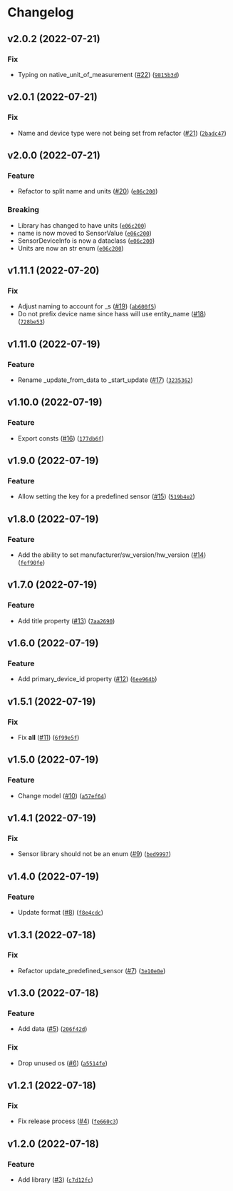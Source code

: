 # Changelog

<!--next-version-placeholder-->

## v2.0.2 (2022-07-21)
### Fix
* Typing on native_unit_of_measurement ([#22](https://github.com/Bluetooth-Devices/sensor-state-data/issues/22)) ([`9815b3d`](https://github.com/Bluetooth-Devices/sensor-state-data/commit/9815b3d679fb0f4416f4919c4246c45e7bed6806))

## v2.0.1 (2022-07-21)
### Fix
* Name and device type were not being set from refactor ([#21](https://github.com/Bluetooth-Devices/sensor-state-data/issues/21)) ([`2badc47`](https://github.com/Bluetooth-Devices/sensor-state-data/commit/2badc471e96493437f7eea3bc8629894edd79217))

## v2.0.0 (2022-07-21)
### Feature
* Refactor to split name and units ([#20](https://github.com/Bluetooth-Devices/sensor-state-data/issues/20)) ([`e06c200`](https://github.com/Bluetooth-Devices/sensor-state-data/commit/e06c20084ea106a2e9c6e506953c210bd90d0d10))

### Breaking
* Library has changed to have units ([`e06c200`](https://github.com/Bluetooth-Devices/sensor-state-data/commit/e06c20084ea106a2e9c6e506953c210bd90d0d10))
* name is now moved to SensorValue ([`e06c200`](https://github.com/Bluetooth-Devices/sensor-state-data/commit/e06c20084ea106a2e9c6e506953c210bd90d0d10))
* SensorDeviceInfo is now a dataclass ([`e06c200`](https://github.com/Bluetooth-Devices/sensor-state-data/commit/e06c20084ea106a2e9c6e506953c210bd90d0d10))
* Units are now an str enum ([`e06c200`](https://github.com/Bluetooth-Devices/sensor-state-data/commit/e06c20084ea106a2e9c6e506953c210bd90d0d10))

## v1.11.1 (2022-07-20)
### Fix
* Adjust naming to account for _s ([#19](https://github.com/Bluetooth-Devices/sensor-state-data/issues/19)) ([`ab600f5`](https://github.com/Bluetooth-Devices/sensor-state-data/commit/ab600f51294510418b1502d72dfc84f88944c535))
* Do not prefix device name since hass will use entity_name ([#18](https://github.com/Bluetooth-Devices/sensor-state-data/issues/18)) ([`728be53`](https://github.com/Bluetooth-Devices/sensor-state-data/commit/728be53bd3767b1f7c0a1f79ba37950cb7a13e2d))

## v1.11.0 (2022-07-19)
### Feature
* Rename _update_from_data to _start_update ([#17](https://github.com/Bluetooth-Devices/sensor-state-data/issues/17)) ([`3235362`](https://github.com/Bluetooth-Devices/sensor-state-data/commit/3235362010113fd2a1903ede58fa39ce5854c38a))

## v1.10.0 (2022-07-19)
### Feature
* Export consts ([#16](https://github.com/Bluetooth-Devices/sensor-state-data/issues/16)) ([`177db6f`](https://github.com/Bluetooth-Devices/sensor-state-data/commit/177db6f84519c2817bd891b8ad8ae2cb13414cd1))

## v1.9.0 (2022-07-19)
### Feature
* Allow setting the key for a predefined sensor ([#15](https://github.com/Bluetooth-Devices/sensor-state-data/issues/15)) ([`519b4e2`](https://github.com/Bluetooth-Devices/sensor-state-data/commit/519b4e28d4d41f5ed24f326ae17507fc3321534a))

## v1.8.0 (2022-07-19)
### Feature
* Add the ability to set manufacturer/sw_version/hw_version ([#14](https://github.com/Bluetooth-Devices/sensor-state-data/issues/14)) ([`fef90fe`](https://github.com/Bluetooth-Devices/sensor-state-data/commit/fef90fed29c1963ed00a75b9b6eaf78adcd34075))

## v1.7.0 (2022-07-19)
### Feature
* Add title property ([#13](https://github.com/Bluetooth-Devices/sensor-state-data/issues/13)) ([`7aa2690`](https://github.com/Bluetooth-Devices/sensor-state-data/commit/7aa26901f77a8ad4109465c6232d8ae9ea99432c))

## v1.6.0 (2022-07-19)
### Feature
* Add primary_device_id property ([#12](https://github.com/Bluetooth-Devices/sensor-state-data/issues/12)) ([`6ee964b`](https://github.com/Bluetooth-Devices/sensor-state-data/commit/6ee964b98b144a6f7c1e78444972e4759ee6223e))

## v1.5.1 (2022-07-19)
### Fix
* Fix __all__ ([#11](https://github.com/Bluetooth-Devices/sensor-state-data/issues/11)) ([`6f99e5f`](https://github.com/Bluetooth-Devices/sensor-state-data/commit/6f99e5f6f3c3021ad320527e3024f5dbcb6186aa))

## v1.5.0 (2022-07-19)
### Feature
* Change model ([#10](https://github.com/Bluetooth-Devices/sensor-state-data/issues/10)) ([`a57ef64`](https://github.com/Bluetooth-Devices/sensor-state-data/commit/a57ef64a255e6e40cdeea6332937a0f0891b1b3f))

## v1.4.1 (2022-07-19)
### Fix
* Sensor library should not be an enum ([#9](https://github.com/Bluetooth-Devices/sensor-state-data/issues/9)) ([`bed9997`](https://github.com/Bluetooth-Devices/sensor-state-data/commit/bed9997e57f073e581c26329629ef0e05f8980c3))

## v1.4.0 (2022-07-19)
### Feature
* Update format ([#8](https://github.com/Bluetooth-Devices/sensor-state-data/issues/8)) ([`f8e4cdc`](https://github.com/Bluetooth-Devices/sensor-state-data/commit/f8e4cdcacb415fd5c446e1ec263b19397c49b840))

## v1.3.1 (2022-07-18)
### Fix
* Refactor update_predefined_sensor ([#7](https://github.com/Bluetooth-Devices/sensor-state-data/issues/7)) ([`3e10e0e`](https://github.com/Bluetooth-Devices/sensor-state-data/commit/3e10e0e20c274cb7f334ed8590d90d7fb10c622d))

## v1.3.0 (2022-07-18)
### Feature
* Add data ([#5](https://github.com/Bluetooth-Devices/sensor-state-data/issues/5)) ([`206f42d`](https://github.com/Bluetooth-Devices/sensor-state-data/commit/206f42d5b14e80995e78ff5d658d3f0a3f0edc37))

### Fix
* Drop unused os ([#6](https://github.com/Bluetooth-Devices/sensor-state-data/issues/6)) ([`a5514fe`](https://github.com/Bluetooth-Devices/sensor-state-data/commit/a5514fe2135659c026e8f629d96a2337bf49cfc1))

## v1.2.1 (2022-07-18)
### Fix
* Fix release process ([#4](https://github.com/Bluetooth-Devices/sensor-state-data/issues/4)) ([`fe660c3`](https://github.com/Bluetooth-Devices/sensor-state-data/commit/fe660c3ea4a2b964f32e50801ddc4f4c8c85fdd4))

## v1.2.0 (2022-07-18)
### Feature
* Add library ([#3](https://github.com/Bluetooth-Devices/sensor-state-data/issues/3)) ([`c7d12fc`](https://github.com/Bluetooth-Devices/sensor-state-data/commit/c7d12fc63e9e253c3548951bd8c3c0dfc6620dde))
